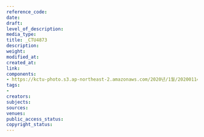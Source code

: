 ```yaml
---
reference_code: 
date: 
draft: 
level_of_description: 
media_type: 
title: _CTU4873
description: 
weight: 
modified_at: 
created_at: 
link: 
components:
- https://kctu-photo.s3.ap-northeast-2.amazonaws.com/2020년/1월/20200114_문중원+열사+상여+청와대+행진+8일차/_CTU4873.jpg
tags:
- 
creators: 
subjects: 
sources: 
venues: 
public_access_status: 
copyright_status: 
---
```

